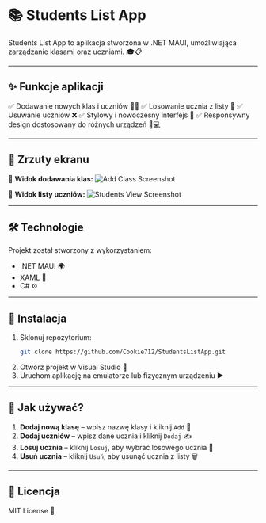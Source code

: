 # 📚 Students List App

Students List App to aplikacja stworzona w .NET MAUI, umożliwiająca zarządzanie klasami oraz uczniami. 🎓📋

---

## ✨ Funkcje aplikacji

✅ Dodawanie nowych klas i uczniów 👩‍🏫
✅ Losowanie ucznia z listy 🎲
✅ Usuwanie uczniów ❌
✅ Stylowy i nowoczesny interfejs 🎨
✅ Responsywny design dostosowany do różnych urządzeń 📱💻

---

## 📸 Zrzuty ekranu

🔹 **Widok dodawania klas:**
![Add Class Screenshot](https://github.com/user-attachments/assets/53e8c5cc-3e5f-4149-b817-fd4cfbf1ab44)


🔹 **Widok listy uczniów:**
![Students View Screenshot](https://github.com/user-attachments/assets/b8b5b235-5477-4ce0-b727-c0893e3c2dcb)


---

## 🛠️ Technologie

Projekt został stworzony z wykorzystaniem:
- .NET MAUI 🌍
- XAML 🎨
- C# ⚙️

---

## 🔧 Instalacja

1. Sklonuj repozytorium:
   ```sh
   git clone https://github.com/Cookie712/StudentsListApp.git
   ```
2. Otwórz projekt w Visual Studio 📂
3. Uruchom aplikację na emulatorze lub fizycznym urządzeniu ▶️

---

## 🚀 Jak używać?

1. **Dodaj nową klasę** – wpisz nazwę klasy i kliknij `Add` 🏫
2. **Dodaj uczniów** – wpisz dane ucznia i kliknij `Dodaj` ✍️
3. **Losuj ucznia** – kliknij `Losuj`, aby wybrać losowego ucznia 🎯
4. **Usuń ucznia** – kliknij `Usuń`, aby usunąć ucznia z listy 🗑️

---

## 📄 Licencja

MIT License 📜

